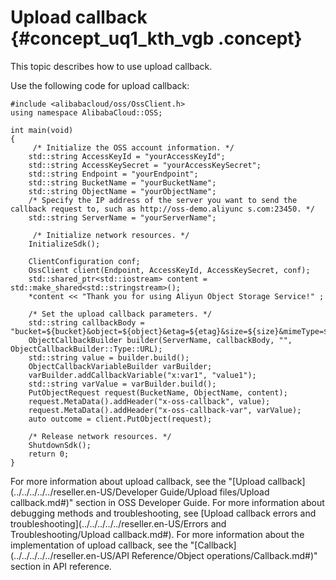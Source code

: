 # Upload callback {#concept_uq1_kth_vgb .concept}

This topic describes how to use upload callback.

Use the following code for upload callback:

```
#include <alibabacloud/oss/OssClient.h>
using namespace AlibabaCloud::OSS;

int main(void)
{
     /* Initialize the OSS account information. */
    std::string AccessKeyId = "yourAccessKeyId";
    std::string AccessKeySecret = "yourAccessKeySecret";
    std::string Endpoint = "yourEndpoint";
    std::string BucketName = "yourBucketName";
    std::string ObjectName = "yourObjectName";
    /* Specify the IP address of the server you want to send the callback request to, such as http://oss-demo.aliyunc s.com:23450. */
    std::string ServerName = "yourServerName";

     /* Initialize network resources. */
    InitializeSdk();

    ClientConfiguration conf;
    OssClient client(Endpoint, AccessKeyId, AccessKeySecret, conf);
    std::shared_ptr<std::iostream> content = std::make_shared<std::stringstream>();
    *content << "Thank you for using Aliyun Object Storage Service!" ;
  
    /* Set the upload callback parameters. */
    std::string callbackBody = "bucket=${bucket}&object=${object}&etag=${etag}&size=${size}&mimeType=${mimeType}&my_var1=${x:var1}";
    ObjectCallbackBuilder builder(ServerName, callbackBody, "", ObjectCallbackBuilder::Type::URL);
    std::string value = builder.build();
    ObjectCallbackVariableBuilder varBuilder;
    varBuilder.addCallbackVariable("x:var1", "value1");
    std::string varValue = varBuilder.build();
    PutObjectRequest request(BucketName, ObjectName, content);
    request.MetaData().addHeader("x-oss-callback", value);
    request.MetaData().addHeader("x-oss-callback-var", varValue);
    auto outcome = client.PutObject(request);

    /* Release network resources. */
    ShutdownSdk();
    return 0;
}
```

For more information about upload callback, see the "[Upload callback](../../../../../reseller.en-US/Developer Guide/Upload files/Upload callback.md#)" section in OSS Developer Guide. For more information about debugging methods and troubleshooting, see [Upload callback errors and troubleshooting](../../../../../reseller.en-US/Errors and Troubleshooting/Upload callback.md#). For more information about the implementation of upload callback, see the "[Callback](../../../../../reseller.en-US/API Reference/Object operations/Callback.md#)" section in API reference.

